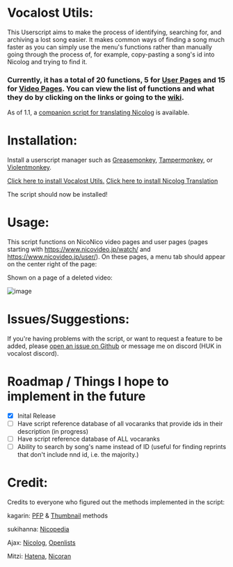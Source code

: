 # Vocalost Utils:

This Userscript aims to make the process of identifying, searching for, and archiving a lost song easier. It makes common ways of finding a song much faster as you can simply use the menu's functions rather than manually going through the process of, for example, copy-pasting a song's id into Nicolog and trying to find it.

### Currently, it has a total of 20 functions, 5 for [User Pages](https://github.com/mn7216/Vocalost/wiki/User-Page) and 15 for [Video Pages](https://github.com/mn7216/Vocalost/wiki/Video-Pages). You can view the list of functions and what they do by clicking on the links or going to the [wiki](https://github.com/mn7216/Vocalost/wiki).

As of 1.1, a [companion script for translating Nicolog](https://github.com/mn7216/Vocalost/wiki#nicolog-translation-helper) is available. 

# Installation:

Install a userscript manager such as [Greasemonkey](https://www.greasespot.net/), [Tampermonkey](https://www.tampermonkey.net/), or [Violentmonkey](https://violentmonkey.github.io/).

[Click here to install Vocalost Utils.](https://github.com/mn7216/Vocalost/raw/main/vocalostutils.user.js)
[Click here to install Nicolog Translation](https://github.com/mn7216/Vocalost/raw/main/nicologtlhelper.user.js)

The script should now be installed!

# Usage:

This script functions on NicoNico video pages and user pages (pages starting with https://www.nicovideo.jp/watch/ and https://www.nicovideo.jp/user/). On these pages, a menu tab should appear on the center right of the page:

Shown on a page of a deleted video:

![image](https://github.com/mn7216/Vocalost/assets/94876457/332cd651-8159-4e93-8dcb-9e71f11aaa84)

# Issues/Suggestions:

If you're having problems with the script, or want to request a feature to be added, please [open an issue on Github](https://github.com/mn7216/Vocalost/issues) or message me on discord (HUK in vocalost discord).

# Roadmap / Things I hope to implement in the future
- [x] Inital Release
- [ ] Have script reference database of all vocaranks that provide ids in their description (in progress)
- [ ] Have script reference database of ALL vocaranks
- [ ] Ability to search by song's name instead of ID (useful for finding reprints that don't include nnd id, i.e. the majority.)

# Credit:

Credits to everyone who figured out the methods implemented in the script:

kagarin: [PFP](https://discord.com/channels/1052065579760107531/1052071447511711775/1160128926811697263) & [Thumbnail](https://discord.com/channels/1052065579760107531/1052071447511711775/1159139565563555902) methods

sukihanna: [Nicopedia](https://discord.com/channels/1052065579760107531/1052071447511711775/1066567990511939595)

Ajax: [Nicolog](https://discord.com/channels/1052065579760107531/1052071447511711775/1084955575168798820), [Openlists](https://discord.com/channels/1052065579760107531/1052071447511711775/1208172078256234526)

Mitzi: [Hatena](https://discord.com/channels/1052065579760107531/1052071447511711775/1094011777949384765), [Nicoran](https://discord.com/channels/1052065579760107531/1052071447511711775/1204215110374264873)

